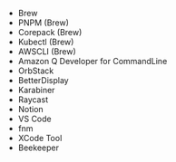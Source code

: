 - Brew
- PNPM (Brew)
- Corepack (Brew)
- Kubectl (Brew)
- AWSCLI (Brew)
- Amazon Q Developer for CommandLine
- OrbStack
- BetterDisplay
- Karabiner
- Raycast
- Notion
- VS Code
- fnm
- XCode Tool
- Beekeeper
